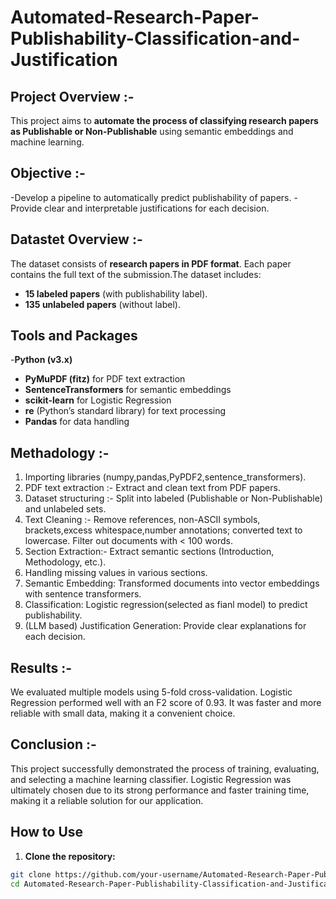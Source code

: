 # Automated-Research-Paper-Publishability-Classification-and-Justification
## Project Overview :-
This project aims to **automate the process of classifying research papers as Publishable or Non-Publishable** using semantic embeddings and machine learning.
## Objective :-
-Develop a pipeline to automatically predict publishability of papers.
-Provide clear and interpretable justifications for each decision.
## Datastet Overview :-
The dataset consists of **research papers in PDF format**. Each paper contains the full text of the submission.The dataset includes:
- **15 labeled papers** (with publishability label).
- **135 unlabeled papers** (without label).
## Tools and Packages
-**Python (v3.x)**
- **PyMuPDF (fitz)** for PDF text extraction
- **SentenceTransformers** for semantic embeddings
- **scikit-learn** for Logistic Regression
- **re** (Python’s standard library) for text processing
- **Pandas** for data handling
## Methadology :-
1) Importing libraries (numpy,pandas,PyPDF2,sentence_transformers).
2) PDF text extraction :- Extract and clean text from PDF papers.
3) Dataset structuring :- Split into labeled (Publishable or Non-Publishable) and unlabeled sets.
4) Text Cleaning :- Remove references, non-ASCII symbols, brackets,excess whitespace,number annotations; converted text to lowercase. Filter out documents with < 100 words.
5) Section Extraction:- Extract semantic sections (Introduction, Methodology, etc.).
6) Handling missing values in various sections.
7) Semantic Embedding: Transformed documents into vector embeddings with sentence transformers.
8) Classification: Logistic regression(selected as fianl model) to predict publishability.
10) (LLM based) Justification Generation: Provide clear explanations for each decision.
## Results :-
We evaluated multiple models using 5-fold cross-validation. Logistic Regression performed well with an F2 score of 0.93. It was faster and more reliable with small data, making it a convenient choice. 
## Conclusion :-
This project successfully demonstrated the process of training, evaluating, and selecting a machine learning classifier. Logistic Regression was ultimately chosen due to its strong performance and faster training time, making it a reliable solution for our application. 
## How to Use 

1. **Clone the repository:**

```bash
git clone https://github.com/your-username/Automated-Research-Paper-Publishability-Classification-and-Justification.git
cd Automated-Research-Paper-Publishability-Classification-and-Justification


